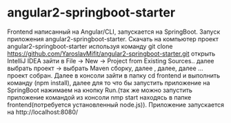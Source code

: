 # angular2-springboot-starter

Frontend написанный на Angular/CLI, запускается на SpringBoot.
Запуск приложения angular2-springboot-starter.
Скачать на компьютер проект angular2-springboot-starter используя команду
 git clone https://github.com/YaroslavMifit/angular2-springboot-starter.git
открыть IntelliJ IDEA  зайти в File -> New -> Project from Existing Sources..  далее выбрать  проект -> выбрать Maven сборку, далее , далее, далее … проект собран.
Далее в консоли зайти в папку  cd frontend и выполнить команду (npm install), далее для то что бы запустить приложение на SpringBoot нажимаем на кнопку Run.(так же можно запустить приложение командой из консоли nmp start находясь в папке frontend(потребуется установленный node.js)).
Приложение запускается на http://localhost:8080/

